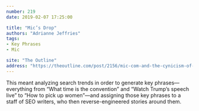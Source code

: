 ```yaml
---
number: 219
date: 2019-02-07 17:25:00

title: "Mic’s Drop"
authors: "Adrianne Jeffries"
tags:
- Key Phrases
- Mic

site: "The Outline"
address: "https://theoutline.com/post/2156/mic-com-and-the-cynicism-of-modern-media?zd=2&zi=p4sepcsa"
---
```


This meant analyzing search trends in order to generate key phrases—everything from “What time is the convention” and “Watch Trump’s speech live” to “How to pick up women”—and assigning those key phrases to a staff of SEO writers, who then reverse-engineered stories around them.
